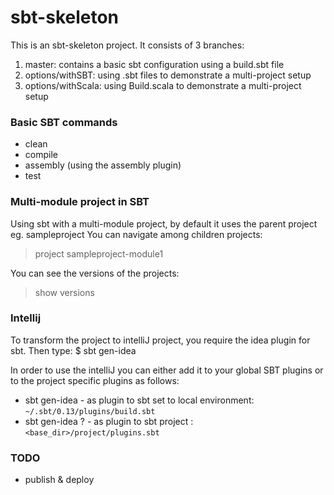 sbt-skeleton
============

This is an sbt-skeleton project.
It consists of 3 branches: 
1. master: contains a basic sbt configuration using a build.sbt file
2. options/withSBT: using .sbt files to demonstrate a multi-project setup
3. options/withScala: using Build.scala to demonstrate a multi-project setup

### Basic SBT commands
- clean
- compile
- assembly (using the assembly plugin)
- test

### Multi-module project in SBT
Using sbt with a multi-module project, by default it uses the parent project eg. sampleproject
You can navigate among children projects: 
> project  sampleproject-module1

You can see the versions of the projects:
> show versions 

### Intellij
To transform the project to intelliJ project, you require the idea plugin for sbt. 
Then type:
$ sbt gen-idea 

In order to use the intelliJ you can either add it to your global SBT plugins or to the project specific plugins as follows:
- sbt gen-idea - as plugin to sbt set to local environment: `~/.sbt/0.13/plugins/build.sbt`
- sbt gen-idea ? - as plugin to sbt project : `<base_dir>/project/plugins.sbt`

### TODO
* publish & deploy
